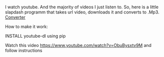 I watch youtube. And the majority of videos I just listen to. So, here is a little slapdash programm that takes url video, downloads it and converts to .Mp3.
[Converter](http://prntscr.com/s2bcxl)


How to make it work:

INSTALL youtube-dl using pip

Watch this video https://www.youtube.com/watch?v=ObuBysxtv9M and follow instructions


